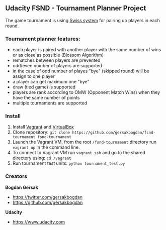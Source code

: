 ## Udacity FSND - Tournament Planner Project
The game tournament is using [Swiss system](https://en.wikipedia.org/wiki/Swiss-system_tournament) for pairing up players in each round.

### Tournament planner features:
  - each player is paired with another player with the same number of wins or as close as possible (Blossom Algorithm)
  - rematches between players are prevented
  - odd/even number of players are supported
  - in the case of odd number of playes "bye" (skipped round) will be assign to one player
  - a player can get maximum one "bye"
  - draw (tied game) is supported
  - players are rank according to OMW (Opponent Match Wins) when they have the same number of points
  - multiple tournaments are supported

### Install

1. Install [Vagrant](https://www.vagrantup.com/) and [VirtualBox](https://www.virtualbox.org/)
2. Clone repository: `git clone https://github.com/gersakbogdan/fsnd-tournament fsnd-tournament`
3. Launch the Vagrant VM, from the root `/fsnd-tournament` directory run `vagrant up` in the command line.
4. To connect to Vagrant VM run `vagrant ssh` and go to the shared directory using: `cd /vagrant`
5. Run tournament test units: `python tournament_test.py`


### Creators

**Bogdan Gersak**

* <https://twitter.com/gersakbogdan>
* <https://github.com/gersakbogdan>

**Udacity**

* <https://www.udacity.com>
